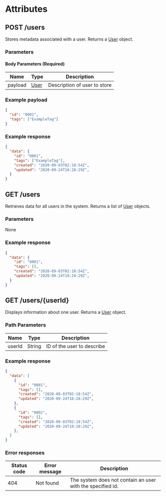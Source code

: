 # Attributes

## POST /users
Stores metadata associated with a user. Returns a [User](/glossary/user) object.

### Parameters

#### Body Parameters (Required)
|Name            |Type                            |Description                  |
|----------------|--------------------------------|-----------------------------|
|payload         |[User](/glossary/user)|Description of user to store|

### Example payload
```json
{
  "id": "0001",
  "tags": ["ExampleTag"]
}
```

### Example response
```json
{
  "data": {
    "id": "0001",
    "tags": ["ExampleTag"],
    "created": "2020-09-03T02:18:54Z",
    "updated": "2020-09-24T18:28:29Z",
  }
}
```

## GET /users
Retrieves data for all users in the system. Returns a list of [User](/glossary/user) objects.

### Parameters
None

### Example response
```json
{
  "data": {
    "id": "0001",
    "tags": [],
    "created": "2020-09-03T02:18:54Z",
    "updated": "2020-09-24T18:28:29Z",
  }
}
```

## GET /users/{userId}
Displays information about one user. Returns a [User](/glossary/user) object.

### Path Parameters
|Name            |Type                           |Description                  |
|----------------|-------------------------------|-----------------------------|
|userId          |String                         |ID of the user to describe   |

### Example response
```json
{
  "data": [
    {
      "id": "0001",
      "tags": [],
      "created": "2020-09-03T02:18:54Z",
      "updated": "2020-09-24T18:28:29Z",
    },
    {
      "id": "0002",
      "tags": [],
      "created": "2020-09-03T02:18:54Z",
      "updated": "2020-09-24T18:28:29Z",
    },
  ]
}
```

### Error responses
|Status code|Error message|Description|
|-----------|-------------|-----------|
|404        |Not found    |The system does not contain an user with the specified id.|
